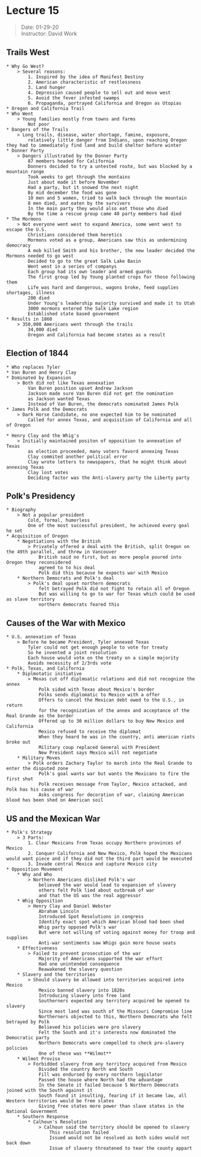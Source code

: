# Lecture 15  
> Date: 01-29-20  
> Instructor: David Work  
  
## Trails West  
    * Why Go West?  
        > Several reasons:  
            1. Inspired by the idea of Manifest Destiny  
            2. American characteristic of restlessness  
            3. Land hunger  
            4. Depression caused people to sell out and move west  
            5. Avoid the fever infested swamps  
            6. Propaganda, portrayed California and Oregon as Utopias  
    * Oregon and California Trail  
    * Who Went  
        > Young families mostly from towns and farms  
            Not poor  
    * Dangers of the Trails  
        > Long trails, disease, water shortage, famine, exposure,  
            relatively little danger from Indians, upon reaching Oregon they had to immediately find land and build shelter before winter  
    * Donner Party  
        > Dangers illustrated by the Donner Party  
            87 members headed for California  
            Donners decided to try a untested route, but was blocked by a mountain range  
            Took weeks to get through the montains  
            Just about made it before November  
            Had a party, but it snowed the next night  
            By mid december the food was gone  
            10 men and 5 women, tried to walk back through the mountain  
            8 men died, and eaten by the survivers  
            In the main party they would also eat those who died  
            By the time a rescue group came 40 party members had died  
    * The Mormons  
        > Not everyone went west to expand America, some went west to escape the U.S.  
            Christians considered them heretics  
            Mormons voted as a group, Americans saw this as undermining democracy  
            A mob killed Smith and his brother, the new leader decided the Mormons needed to go west  
            Decided to go to the great Salk Lake Basin  
            Went west in a series of companys  
            Each group had its own leader and armed guards  
            The first group led by Young planted crops for those following them  
            Life was hard and dangerous, wagons broke, feed supplies shortages, illness  
            200 died  
            Under Young's leadership majority survived and made it to Utah  
            3000 mormons entered the Salk Lake region  
            Established state based government  
    * Results in 1860  
        > 350,000 Americans went through the trails  
            34,000 died  
            Oregon and California had become states as a result  
      
## Election of 1844  
    * Who replaces Tyler  
    * Van Buren and Henry Clay  
    * Dominated by Expansion  
        > Both did not like Texas annexation  
            Van Buren position upset Andrew Jackson  
            Jackson made sure Van Buren did not get the nomination  
            as Jackson wanted Texas  
            Instead of Van Buren, the democrats nominated James Polk  
    * James Polk and the Democrats  
        > Dark Horse Candidate, no one expected him to be nominated  
            Called for annex Texas, and acquisition of California and all of Oregon  
              
    * Henry Clay and the Whig's  
        > Initially maintained positon of opposition to annexation of Texas  
            as election proceeded, many voters favord annexing Texas  
            Clay commited another political error  
            Clay wrote letters to newspapers, that he might think about annexing Texas  
            Clay lost votes  
            Deciding factor was the Anti-slavery party the Liberty party  
              
## Polk's Presidency  
    * Biography  
        > Not a popular president  
            Cold, formal, humorless  
            One of the most successful president, he achieved every goal he set  
    * Acquisition of Oregon  
        * Negotiations with the British  
            > Privately offered a deal with the British, split Oregon on the 49th parallel, and threw in Vancouver  
                British said no first, but as more people poured into Oregon they reconsidered  
                agreed to to his deal  
                Polk did this because he expects war with Mexico  
        * Northern Democrats and Polk's deal   
            > Polk's deal upset northern democrats  
                felt betrayed Polk did not fight to retain all of Oregon  
                But was willing to go to war for Texas which could be used as slave territory  
                northern democrats feared this  
  
## Causes of the War with Mexico  
    * U.S. annexation of Texas  
        > Before he became President, Tyler annexed Texas  
            Tyler could not get enough people to vote for treaty  
            So he invented a joint resolution  
            Each house would vote on the treaty on a simple majority  
            Avoids necessity of 2/3rds vote  
    * Polk, Texas, and California  
        * Diplmotatic initiative  
            > Mexas cut off diplmoatic relations and did not recognize the annex  
                Polk sided with Texas about Mexico's border  
                Polks sends diplomatic to Mexico with a offer  
                Offers to cancel the Mexican debt owed to the U.S., in return  
                for the recognization of the annex and acceptance of the Real Grande as the border  
                Offered up to 30 million dollars to buy New Mexico and California  
                Mexico refused to receive the diplomat  
                When they heard he was in the country, anti american riots broke out  
                Military coup replaced General with President  
                New President says Mexico will not negotiate  
        * Military Moves  
            > Polk orders Zachary Taylor to march into the Real Grande to enter the disputed zone  
                Polk's goal wants war but wants the Mexicans to fire the first shot  
                Polk receives message from Taylor, Mexico attacked, and Polk has his cause of war  
                Asks congress for decoration of war, claiming American blood has been shed on American soil  
  
## US and the Mexican War  
    * Polk's Strategy  
        > 3 Parts:  
            1. Clear Mexicans from Texas occupy Northern provinces of Mexico  
            2. Conquer California and New Mexico, Polk hoped the Mexicans would want piece and if they did not the third part would be executed  
            3. Invade central Mexico and capture Mexico city  
    * Opposition Movement  
        * Why and Who  
            > Northern Americans disliked Polk's war  
                believed the war would lead to expansion of slavery  
                others felt Polk lied about outbreak of war  
                and that the US was the real aggressor  
        * Whig Opposition  
            > Henry Clay and Daniel Webster  
                Abraham Lincoln  
                Introduced Spot Resolutions in congress  
                Identify exact spot which American blood had been shed  
                Whig party opposed Polk's war  
                But were not willing of voting against money for troop and supplies  
                Anti-war sentiments saw Whigs gain more house seats  
        * Effectiveness  
            > Failed to prevent prosecution of the war  
                Majority of Americans supported the war effort  
                Had one unintended consequence  
                Reawakened the slavery question  
        * Slavery and the territories  
            > Should slavery be allowed into territories acquired into Mexico  
                Mexico banned slavery into 1820s  
                Introducing slavery into free land  
                Southerners expected any territory acquired be opened to slavery  
                Since most land was south of the Missouri Compromise line  
                Northerners objected to this, Northern Democrats who felt betrayed by Polk  
                Believed his policies were pro slavery  
                Felt the South and it's interests now dominated the Democratic party  
                Northern Democrats were compelled to check pro-slavery policies  
                One of these was **Wilmot**  
        * Wilmot Proviso  
            > Forbidded slavery from any territory acquired from Mexico  
                Divided the country North and South  
                Fill was endursed by every northern legislator  
                Passed the house where North had the advantage  
                In the Senate it failed because 5 Northern Democrats joined with the South against it  
                South found it insulting, fearing if it became law, all Western territories would be free slates  
                Giving free states more power than slave states in the National Government  
        * Southern Response  
            * Calhoun's Resolution  
                > Calhoun said the territory should be opened to slavery  
                    This resolution failed  
                    Issued would not be resolved as both sides would not back down  
                    Issue of slavery threatened to tear the county appart  
